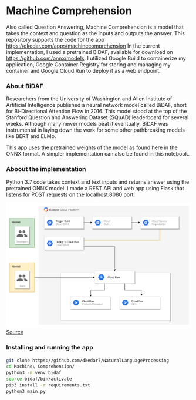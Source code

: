 # Machine Comprehension

Also called Question Answering, Machine Comprehension is a model that takes the context and question as the inputs and outputs the answer. This repository supports the code for the app https://dkedar.com/apps/machinecomprehension
In the current implementation, I used a pretrained BiDAF, available for download on https://github.com/onnx/models. 
I utilized Google Build to containerize my application, Google Container Registry for storing and managing my container and Google Cloud Run to deploy it as a web endpoint.

### About BiDAF
Researchers from the University of Washington and Allen Institute of Artificial Intelligence published a neural network model called BiDAF, short for Bi-Directional Attention Flow in 2016. This model stood at the top of the Stanford Question and Answering Dataset (SQuAD) leaderboard for several weeks. Although many newer models beat it eventually, BiDAF was instrumental in laying down the work for some other pathbreaking models like BERT and ELMo.

This app uses the pretrained weights of the model as found here in the ONNX format. A simpler implementation can also be found in this notebook.


### Aboout the implementation
Python 3.7 code takes context and text inputs and returns answer using the pretrained ONNX model. I made a REST API and web app using Flask that listens for POST requests on the localhost:8080 port.

<img src="https://github.com/dkedar7/NaturalLanguageProcessing/blob/master/Machine%20Comprehension/architecture.png" alt="Cloud Run Architecture">
<a href="https://cloud.google.com/run/docs/" target="_blank">Source</a>

### Installing and running the app

```bash
git clone https://github.com/dkedar7/NaturalLanguageProcessing
cd Machine\ Comprehension/
python3 -m venv bidaf
source bidaf/bin/activate
pip3 install -r requirements.txt
python3 main.py
```
